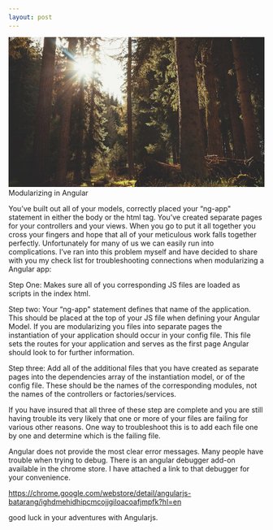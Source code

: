 ```yaml
---
layout: post
---
```

<img src="/images/fulls/02.jpg" class="fit image">
Modularizing in Angular

You’ve built out all of your models, correctly placed your “ng-app" statement in either the body or the html tag. You’ve created separate pages for your controllers and your views. When you go to put it all together you cross your fingers and hope that all of your meticulous work falls together perfectly. Unfortunately for many of us we can easily run into complications. I’ve ran into this problem myself and have decided to share with you my check list for troubleshooting connections when modularizing a Angular app:

Step One: Makes sure all of you corresponding JS files are loaded as scripts in the index html.

Step two: Your “ng-app" statement defines that name of the application. This should be placed at the top of your JS file when defining your Angular Model. If you are modularizing you files into separate pages the instantiation of your application should occur in your config file. This file sets the routes for your application and serves as the first page Angular should look to for further information.

Step three: Add all of the additional files that you have created as separate pages into the dependencies array of the instantiation model, or of the config file. These should be the names of the corresponding modules, not the names of the controllers or factories/services.

If you have insured that all three of these step are complete and you are still having trouble its very likely that one or more of your files are failing for various other reasons. One way to troubleshoot this is to add each file one by one and determine which is the failing file.

Angular does not provide the most clear error messages. Many people have trouble when trying to debug. There is an angular debugger add-on available in the chrome store. I have attached a link to that debugger for your convenience.

https://chrome.google.com/webstore/detail/angularjs-batarang/ighdmehidhipcmcojjgiloacoafjmpfk?hl=en

good luck in your adventures with Angularjs.
